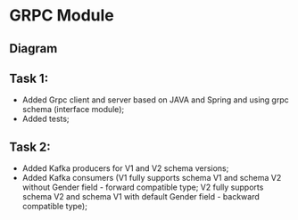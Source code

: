 # GRPC Module

## Diagram

## Task 1:
* Added Grpc client and server based on JAVA and Spring and using grpc schema (interface module);
* Added tests;

## Task 2:
* Added Kafka producers for V1 and V2 schema versions;
* Added Kafka consumers (V1 fully supports schema V1 and schema V2 without Gender field - forward compatible type; V2 fully supports schema V2 and schema V1 with default Gender field - backward compatible type);